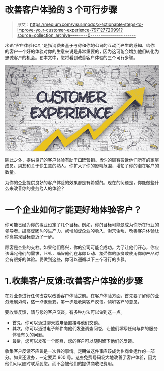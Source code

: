 # 改善客户体验的 3 个可行步骤

> 原文：<https://medium.com/visualmodo/3-actionable-steps-to-improve-your-customer-experience-797127720991?source=collection_archive---------0----------------------->

术语“客户体验(CX)”是指消费者基于与你和你的公司的互动而产生的感知。给你的客户一个好的体验对你的生意来说是非常重要的，因为这可能会增加他们转化为忠诚客户的机会。在本文中，您将看到改善客户体验的三个可行步骤。

![](img/ca55eccdd8c479073f4ad7005438955f.png)

除此之外，提供良好的客户体验有助于口碑营销。当你的顾客告诉他们所有的家庭成员。朋友和关于你生意的熟人，你扩大了你的影响范围，增加了你的潜在客户的数量。

为你的企业提供良好的客户体验的效果都是有希望的。现在的问题是，你能做些什么来改善你的业务给人的体验？

# 一个企业如何才能更好地体验客户？

你可能已经为你的事业设定了几个目标。例如，你的目标可能是成为你所在行业的领导者。提高您团队的生产力，或增加您企业的收入。谢天谢地，改善客户体验让你离实现目标更近了一步。

顾客是企业的支柱。如果他们高兴，你的公司可能会成功。为了让他们开心，你应该满足他们的需求。此外，确保他们在与你互动、接受你的服务或使用你的产品时会有很好的体验。要做到这些，你可以遵循以下三个可行的步骤。

# 1.收集客户反馈:改善客户体验的步骤

在对业务进行任何改变以改善客户体验之前。在客户体验方面，首先要了解你的业务进展如何，这一点很重要。第一步是收集客户反馈，倾听客户的意见。

要收集反馈，请与您的客户交谈。有多种方法可以做到这一点。

*   首先，你可以通过聊天或电话直接与他们交谈。
*   其次，你可以通过电子邮件向他们发送调查问卷，让他们填写任何与你的服务体验有关的问题。
*   最后，您可以发布一个网页，您的客户可以随时留下他们的反馈。

收集客户反馈不应该是一次性的事情。定期做这件事应该成为你商业运作的一部分。如果还没办，一定要弄 800 号。这些免费号码极大地改善了客户体验，因为他们可以随时联系到您。而不会被他们的提供商收取费用。